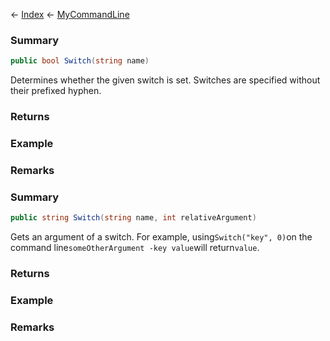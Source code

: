 ← [Index](Api-Index) ← [MyCommandLine](VRage.Game.ModAPI.Ingame.Utilities.MyCommandLine)

### Summary

```csharp
public bool Switch(string name)
```

Determines whether the given switch is set. Switches are specified without their prefixed hyphen.

### Returns



### Example

### Remarks

### Summary

```csharp
public string Switch(string name, int relativeArgument)
```

Gets an argument of a switch. For example, using`Switch("key", 0)`on the command line`someOtherArgument -key value`will return`value`.

### Returns



### Example

### Remarks

